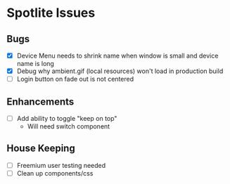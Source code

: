 # Spotlite Issues

## Bugs

-   [x] Device Menu needs to shrink name when window is small and device name is long
-   [x] Debug why ambient.gif (local resources) won't load in production build
-   [ ] Login button on fade out is not centered

## Enhancements

-   [ ] Add ability to toggle "keep on top"
    -   Will need switch component

## House Keeping

-   [ ] Freemium user testing needed
-   [ ] Clean up components/css

